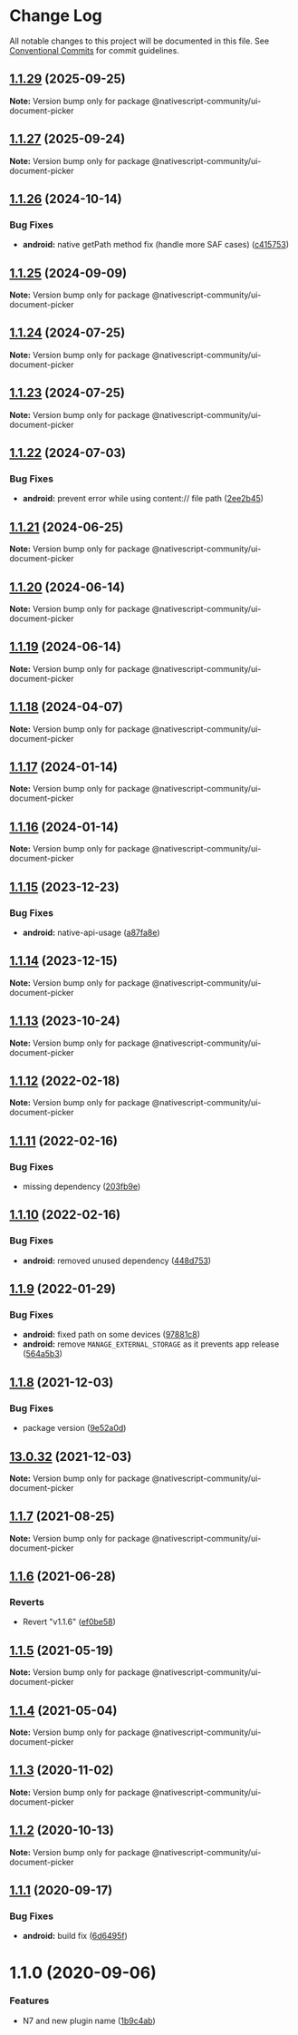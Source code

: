 # Change Log

All notable changes to this project will be documented in this file.
See [Conventional Commits](https://conventionalcommits.org) for commit guidelines.

## [1.1.29](https://github.com/nativescript-community/ui-document-picker/compare/v1.1.26...v1.1.29) (2025-09-25)

**Note:** Version bump only for package @nativescript-community/ui-document-picker

## [1.1.27](https://github.com/nativescript-community/ui-document-picker/compare/v1.1.26...v1.1.27) (2025-09-24)

**Note:** Version bump only for package @nativescript-community/ui-document-picker

## [1.1.26](https://github.com/nativescript-community/ui-document-picker/compare/v1.1.25...v1.1.26) (2024-10-14)

### Bug Fixes

* **android:** native getPath method fix (handle more SAF cases) ([c415753](https://github.com/nativescript-community/ui-document-picker/commit/c41575393ac6f0f893b5b3611b19a555aee23393))

## [1.1.25](https://github.com/nativescript-community/ui-document-picker/compare/v1.1.24...v1.1.25) (2024-09-09)

**Note:** Version bump only for package @nativescript-community/ui-document-picker

## [1.1.24](https://github.com/nativescript-community/ui-document-picker/compare/v1.1.23...v1.1.24) (2024-07-25)

**Note:** Version bump only for package @nativescript-community/ui-document-picker

## [1.1.23](https://github.com/nativescript-community/ui-document-picker/compare/v1.1.22...v1.1.23) (2024-07-25)

**Note:** Version bump only for package @nativescript-community/ui-document-picker

## [1.1.22](https://github.com/nativescript-community/ui-document-picker/compare/v1.1.21...v1.1.22) (2024-07-03)

### Bug Fixes

* **android:** prevent error while using content:// file path ([2ee2b45](https://github.com/nativescript-community/ui-document-picker/commit/2ee2b45d7cea6ceb7a2c0d14d1d91b6879403268))

## [1.1.21](https://github.com/nativescript-community/ui-document-picker/compare/v1.1.20...v1.1.21) (2024-06-25)

**Note:** Version bump only for package @nativescript-community/ui-document-picker

## [1.1.20](https://github.com/nativescript-community/ui-document-picker/compare/v1.1.19...v1.1.20) (2024-06-14)

**Note:** Version bump only for package @nativescript-community/ui-document-picker

## [1.1.19](https://github.com/nativescript-community/ui-document-picker/compare/v1.1.18...v1.1.19) (2024-06-14)

**Note:** Version bump only for package @nativescript-community/ui-document-picker

## [1.1.18](https://github.com/nativescript-community/ui-document-picker/compare/v1.1.17...v1.1.18) (2024-04-07)

**Note:** Version bump only for package @nativescript-community/ui-document-picker

## [1.1.17](https://github.com/nativescript-community/ui-document-picker/compare/v1.1.16...v1.1.17) (2024-01-14)

**Note:** Version bump only for package @nativescript-community/ui-document-picker

## [1.1.16](https://github.com/nativescript-community/ui-document-picker/compare/v1.1.15...v1.1.16) (2024-01-14)

**Note:** Version bump only for package @nativescript-community/ui-document-picker

## [1.1.15](https://github.com/nativescript-community/ui-document-picker/compare/v1.1.14...v1.1.15) (2023-12-23)

### Bug Fixes

* **android:** native-api-usage ([a87fa8e](https://github.com/nativescript-community/ui-document-picker/commit/a87fa8e71dafac822644eb69559ba5b9a9257fae))

## [1.1.14](https://github.com/nativescript-community/ui-document-picker/compare/v1.1.13...v1.1.14) (2023-12-15)

**Note:** Version bump only for package @nativescript-community/ui-document-picker

## [1.1.13](https://github.com/nativescript-community/ui-document-picker/compare/v1.1.12...v1.1.13) (2023-10-24)

**Note:** Version bump only for package @nativescript-community/ui-document-picker

## [1.1.12](https://github.com/nativescript-community/ui-document-picker/compare/v1.1.11...v1.1.12) (2022-02-18)

**Note:** Version bump only for package @nativescript-community/ui-document-picker

## [1.1.11](https://github.com/nativescript-community/ui-document-picker/compare/v1.1.10...v1.1.11) (2022-02-16)

### Bug Fixes

* missing dependency ([203fb9e](https://github.com/nativescript-community/ui-document-picker/commit/203fb9e46c7f6c526ff67c50ff8f60d842bd097e))

## [1.1.10](https://github.com/nativescript-community/ui-document-picker/compare/v1.1.9...v1.1.10) (2022-02-16)

### Bug Fixes

* **android:** removed unused dependency ([448d753](https://github.com/nativescript-community/ui-document-picker/commit/448d75379ce7c25d6faba64b2a4a320b4f5e058c))

## [1.1.9](https://github.com/nativescript-community/ui-document-picker/compare/v1.1.8...v1.1.9) (2022-01-29)

### Bug Fixes

* **android:** fixed path on some devices ([97881c8](https://github.com/nativescript-community/ui-document-picker/commit/97881c808dee5fb4f78339e2562482554dbe3bc4))
* **android:** remove `MANAGE_EXTERNAL_STORAGE` as it prevents app release ([564a5b3](https://github.com/nativescript-community/ui-document-picker/commit/564a5b3706c9bdd2ba9be963e77b7f03bd5f6eb4))

## [1.1.8](https://github.com/nativescript-community/ui-document-picker/compare/v13.0.32...v1.1.8) (2021-12-03)

### Bug Fixes

* package version ([9e52a0d](https://github.com/nativescript-community/ui-document-picker/commit/9e52a0ddec67b47a369efbf422731388681e2965))

## [13.0.32](https://github.com/nativescript-community/ui-document-picker/compare/v1.1.7...v13.0.32) (2021-12-03)

**Note:** Version bump only for package @nativescript-community/ui-document-picker

## [1.1.7](https://github.com/nativescript-community/ui-document-picker/compare/v1.1.6...v1.1.7) (2021-08-25)

**Note:** Version bump only for package @nativescript-community/ui-document-picker

## [1.1.6](https://github.com/nativescript-community/ui-document-picker/compare/v1.1.5...v1.1.6) (2021-06-28)

### Reverts

* Revert "v1.1.6" ([ef0be58](https://github.com/nativescript-community/ui-document-picker/commit/ef0be58589aa75a6be4a85b2837b6f968c341b08))

## [1.1.5](https://github.com/nativescript-community/ui-document-picker/compare/v1.1.4...v1.1.5) (2021-05-19)

**Note:** Version bump only for package @nativescript-community/ui-document-picker

## [1.1.4](https://github.com/nativescript-community/ui-document-picker/compare/v1.1.3...v1.1.4) (2021-05-04)

**Note:** Version bump only for package @nativescript-community/ui-document-picker

## [1.1.3](https://github.com/nativescript-community/ui-document-picker/compare/v1.1.2...v1.1.3) (2020-11-02)

**Note:** Version bump only for package @nativescript-community/ui-document-picker

## [1.1.2](https://github.com/nativescript-community/ui-document-picker/compare/v1.1.1...v1.1.2) (2020-10-13)

**Note:** Version bump only for package @nativescript-community/ui-document-picker

## [1.1.1](https://github.com/nativescript-community/ui-document-picker/compare/v1.1.0...v1.1.1) (2020-09-17)

### Bug Fixes

* **android:** build fix ([6d6495f](https://github.com/nativescript-community/ui-document-picker/commit/6d6495f8cbbd81f55773d74aae0fa0da0480dc21))

# 1.1.0 (2020-09-06)

### Features

* N7 and new plugin name ([1b9c4ab](https://github.com/nativescript-community/ui-document-picker/commit/1b9c4abf4eb1c64c8cee565f7a4ae08319718e3a))
